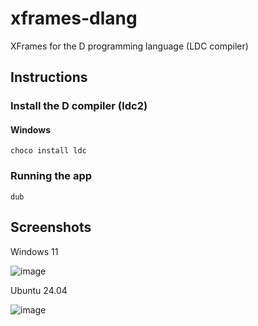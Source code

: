 # xframes-dlang
XFrames for the D programming language (LDC compiler)

## Instructions

### Install the D compiler (ldc2)

#### Windows

`choco install ldc`

### Running the app

`dub`

## Screenshots

Windows 11

![image](https://github.com/user-attachments/assets/f6444bd9-0d82-486f-bbad-e71cc12d7cb8)

Ubuntu 24.04

![image](https://github.com/user-attachments/assets/052ebadb-74da-41f8-ba58-b0d32f27625b)
